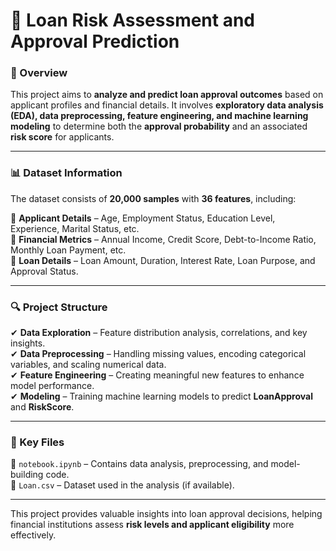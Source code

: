 # 🏦 Loan Risk Assessment and Approval Prediction

### 📜 Overview  
This project aims to **analyze and predict loan approval outcomes** based on applicant profiles and financial details. It involves **exploratory data analysis (EDA), data preprocessing, feature engineering, and machine learning modeling** to determine both the **approval probability** and an associated **risk score** for applicants.  

---

### 📊 Dataset Information  
The dataset consists of **20,000 samples** with **36 features**, including:  

🔹 **Applicant Details** – Age, Employment Status, Education Level, Experience, Marital Status, etc.  
🔹 **Financial Metrics** – Annual Income, Credit Score, Debt-to-Income Ratio, Monthly Loan Payment, etc.  
🔹 **Loan Details** – Loan Amount, Duration, Interest Rate, Loan Purpose, and Approval Status.  

---

### 🔍 Project Structure  
✔ **Data Exploration** – Feature distribution analysis, correlations, and key insights.  
✔ **Data Preprocessing** – Handling missing values, encoding categorical variables, and scaling numerical data.  
✔ **Feature Engineering** – Creating meaningful new features to enhance model performance.  
✔ **Modeling** – Training machine learning models to predict **LoanApproval** and **RiskScore**.  

---

### 📂 Key Files  
📌 `notebook.ipynb` – Contains data analysis, preprocessing, and model-building code.  
📌 `Loan.csv` – Dataset used in the analysis (if available).  

---

This project provides valuable insights into loan approval decisions, helping financial institutions assess **risk levels and applicant eligibility** more effectively.  
